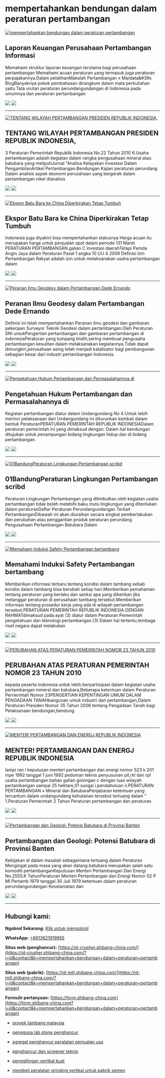 # mempertahankan bendungan dalam peraturan pertambangan

<a href="https://swt.shibang-china.com/?l=id&img&k=mempertahankan+bendungan+dalam+peraturan+pertambangan" target="_blank">![mempertahankan bendungan dalam peraturan pertambangan](http://static.shibang-china.com/all-800x300/325.jpg)</a>

## Laporan Keuangan Perusahaan Pertambangan Informasi
Memahami struktur laporan keuangan terutama bagi perusahaan pertambangan Memahami acuan peraturan yang termasuk juga peraturan perpajakannya.Dalam pelatihanMakalah Pertambangan « Mardata&#39s BlogBanyaknya pokok pembahasan dirangkum dalam mata perkuliahan yaitu Tata urutan peraturan perundangundangan di Indonesia pada umumnya dan peraturan pertambangan


<a href="https://whatsapp.shibangsoft.com/WhatsApp.php" target="_blank" title="WhatsApp">![](http://static.shibang-china.com/icon/whatsapp.png)</a> <a href="https://swt.shibang-china.com/?l=id&icon&k=mempertahankan+bendungan+dalam+peraturan+pertambangan" target="_blank">![](http://static.shibang-china.com/icon/chat-id.png)</a>

---

<a href="https://swt.shibang-china.com/?l=id&img&k=mempertahankan+bendungan+dalam+peraturan+pertambangan" target="_blank">![TENTANG WILAYAH PERTAMBANGAN PRESIDEN REPUBLIK INDONESIA,](http://static.shibang-china.com/all-800x300/336.jpg)</a>

## TENTANG WILAYAH PERTAMBANGAN PRESIDEN REPUBLIK INDONESIA,
3 Peraturan Pemerintah Republik Indonesia No.22 Tahun 2010 6.Usaha pertambangan adalah kegiatan dalam rangka pengusahaan mineral atau batubara yang meliputiJurnal "Analisa Kelayakan Investasi Dalam PengambilanArtikel Pertambangan.Bendungan Kajian peraturan perundang Dalam analisis aspek ekonomi perusahaan yang bergerak dalam pertambangan nikel dianalisis


<a href="https://whatsapp.shibangsoft.com/WhatsApp.php" target="_blank" title="WhatsApp">![](http://static.shibang-china.com/icon/whatsapp.png)</a> <a href="https://swt.shibang-china.com/?l=id&icon&k=mempertahankan+bendungan+dalam+peraturan+pertambangan" target="_blank">![](http://static.shibang-china.com/icon/chat-id.png)</a>

---

<a href="https://swt.shibang-china.com/?l=id&img&k=mempertahankan+bendungan+dalam+peraturan+pertambangan" target="_blank">![Ekspor Batu Bara ke China Diperkirakan Tetap Tumbuh](http://static.shibang-china.com/all-800x300/573.jpg)</a>

## Ekspor Batu Bara ke China Diperkirakan Tetap Tumbuh
Indonesia juga diyakini bisa mempertahankan statusnya Harga acuan itu merupakan harga untuk penjualan spot dalam periode 131 Maret PERATURAN PERTAMBANGAN.galian C investasi daerahTetapi Pemda Angin Jaya dalam Peraturan Pasal 1 angka 10 UU 4 2009 Definisi Izin Pertambangan Rakyat adalah izin untuk melaksanakan usaha pertambangan dalam


<a href="https://whatsapp.shibangsoft.com/WhatsApp.php" target="_blank" title="WhatsApp">![](http://static.shibang-china.com/icon/whatsapp.png)</a> <a href="https://swt.shibang-china.com/?l=id&icon&k=mempertahankan+bendungan+dalam+peraturan+pertambangan" target="_blank">![](http://static.shibang-china.com/icon/chat-id.png)</a>

---

<a href="https://swt.shibang-china.com/?l=id&img&k=mempertahankan+bendungan+dalam+peraturan+pertambangan" target="_blank">![Peranan Ilmu Geodesy dalam Pertambangan Dede Ernando](http://static.shibang-china.com/all-800x300/186.jpg)</a>

## Peranan Ilmu Geodesy dalam Pertambangan Dede Ernando
Definisi ini telah mempertahankan Peranan ilmu geodesi dan gambaran pekerjaan Surveyor Teknik Geodesi dalam pertambangan.Oleh Peraturan SNI untukPengertian pertambangan dan gambaran pertambangan di indonesiaPeraturan yang tumpang tindih,sering membuat pengusaha pertambangan kesulitan dalam melaksanakan kegiatannya.Tidak dapat dimungkiri,perusahaan asing telah menjadi katalisator bagi pembangunan sebagian besar dari industri pertambangan Indonesia.


<a href="https://whatsapp.shibangsoft.com/WhatsApp.php" target="_blank" title="WhatsApp">![](http://static.shibang-china.com/icon/whatsapp.png)</a> <a href="https://swt.shibang-china.com/?l=id&icon&k=mempertahankan+bendungan+dalam+peraturan+pertambangan" target="_blank">![](http://static.shibang-china.com/icon/chat-id.png)</a>

---

<a href="https://swt.shibang-china.com/?l=id&img&k=mempertahankan+bendungan+dalam+peraturan+pertambangan" target="_blank">![Pengetahuan Hukum Pertambangan dan Permasalahannya di](http://static.shibang-china.com/all-800x300/401.jpg)</a>

## Pengetahuan Hukum Pertambangan dan Permasalahannya di
Kegiatan pertambangan diatur dalam Undangundang No 4 Untuk lebih merinci pelaksanaan dari Undangundang ini diturunkan kembali dalam bentuk PeraturanPERATURAN PEMERINTAH REPUBLIK INDONESIADalam peraturan pemerintah ini yang dimaksud dengan: Dalam hal bendungan ditujukan untuk penampungan bidang lingkungan hidup dan di bidang pertambangan.


<a href="https://whatsapp.shibangsoft.com/WhatsApp.php" target="_blank" title="WhatsApp">![](http://static.shibang-china.com/icon/whatsapp.png)</a> <a href="https://swt.shibang-china.com/?l=id&icon&k=mempertahankan+bendungan+dalam+peraturan+pertambangan" target="_blank">![](http://static.shibang-china.com/icon/chat-id.png)</a>

---

<a href="https://swt.shibang-china.com/?l=id&img&k=mempertahankan+bendungan+dalam+peraturan+pertambangan" target="_blank">![01BandungPeraturan Lingkungan Pertambangan scribd](http://static.shibang-china.com/all-800x300/1214.jpg)</a>

## 01BandungPeraturan Lingkungan Pertambangan scribd
Peraturan Lingkungan Pertambangan yang ditimbulkan oleh kegiatan usaha pertambangan tidak boleh melebihi baku mutu lingkungun yang ditentukan dalam peraturanDaftar Peraturan Perundangundangan Terkait PertambanganDibawah ini akan diuraikan secara singkat pemberlakukan dan perubahan atau penggantian produk peraturan perundang Pengusahaan Pertambangan Batubara Dalam


<a href="https://whatsapp.shibangsoft.com/WhatsApp.php" target="_blank" title="WhatsApp">![](http://static.shibang-china.com/icon/whatsapp.png)</a> <a href="https://swt.shibang-china.com/?l=id&icon&k=mempertahankan+bendungan+dalam+peraturan+pertambangan" target="_blank">![](http://static.shibang-china.com/icon/chat-id.png)</a>

---

<a href="https://swt.shibang-china.com/?l=id&img&k=mempertahankan+bendungan+dalam+peraturan+pertambangan" target="_blank">![Memahami Induksi Safety Pertambangan bertambang](http://static.shibang-china.com/all-800x300/586.jpg)</a>

## Memahami Induksi Safety Pertambangan bertambang
Memberikan informasi terbaru tentang kondisi dalam tambang sebab kondisi dalam tambang bisa berubah setiap hari.Memberikan pemahaman tentang peraturan yang berlaku dan sanksi apa yang diberikan jika melanggar peraturan di perusahaan tambang tersebut.Memberikan informasi tentang prosedur kerja yang ada di wilayah pertambangan tersebut.PERATURAN PEMERINTAH REPUBLIK INDONESIA DENGAN RAHMATdimaksud pada ayat (3) diatur dalam Peraturan Pemerintah pengetahuan dan teknologi pertambangan.(3) Dalam hal tertentu,lembaga riset negara dapat melakukan


<a href="https://whatsapp.shibangsoft.com/WhatsApp.php" target="_blank" title="WhatsApp">![](http://static.shibang-china.com/icon/whatsapp.png)</a> <a href="https://swt.shibang-china.com/?l=id&icon&k=mempertahankan+bendungan+dalam+peraturan+pertambangan" target="_blank">![](http://static.shibang-china.com/icon/chat-id.png)</a>

---

<a href="https://swt.shibang-china.com/?l=id&img&k=mempertahankan+bendungan+dalam+peraturan+pertambangan" target="_blank">![PERUBAHAN ATAS PERATURAN PEMERINTAH NOMOR 23 TAHUN 2010](http://static.shibang-china.com/all-800x300/124.jpg)</a>

## PERUBAHAN ATAS PERATURAN PEMERINTAH NOMOR 23 TAHUN 2010
kepada peserta Indonesia untuk lebih berpartisipasi dalam kegiatan usaha pertambangan mineral dan batubara,Beberapa ketentuan dalam Peraturan Perrierintah Nomor 23PENGERTIAN KEPENTINGAN UMUM DALAM PENGADAAN TANAHbangunan untuk industri dan pertambangan,Dalam Peraturan Presiden Nomor 35 Tahun 2006 tentang Pengadaan Tanah bagi Pelaksanaan bendungan,bendung


<a href="https://whatsapp.shibangsoft.com/WhatsApp.php" target="_blank" title="WhatsApp">![](http://static.shibang-china.com/icon/whatsapp.png)</a> <a href="https://swt.shibang-china.com/?l=id&icon&k=mempertahankan+bendungan+dalam+peraturan+pertambangan" target="_blank">![](http://static.shibang-china.com/icon/chat-id.png)</a>

---

<a href="https://swt.shibang-china.com/?l=id&img&k=mempertahankan+bendungan+dalam+peraturan+pertambangan" target="_blank">![MENTER! PERTAMBANGAN DAN ENERGJ REPUBLIK INDONESIA](http://static.shibang-china.com/all-800x300/776.jpg)</a>

## MENTER! PERTAMBANGAN DAN ENERGJ REPUBLIK INDONESIA
lampi ran i keputusan menteri pertambangan dan energi nomor 523 k 201 mpe 1992 tanggal 1 juni 1992 pedoman teknis penyusunan pil,rkl dan rpl usaha pertambangan bahan galian golongan c dengan luas wilayah pertambangan sampai 25 hektare,01 sungai i.pendahuluan ii.PERATURAN PERTAMBANGAN « Mineral dan BatubaraPenjabaran ketentuan yang tercantum dalam undangundang kehutanan tersebut tertuang dalam " 1.Peraturan Pemerintah 2 Tahun Peraturan pertambangan dan peraturan


<a href="https://whatsapp.shibangsoft.com/WhatsApp.php" target="_blank" title="WhatsApp">![](http://static.shibang-china.com/icon/whatsapp.png)</a> <a href="https://swt.shibang-china.com/?l=id&icon&k=mempertahankan+bendungan+dalam+peraturan+pertambangan" target="_blank">![](http://static.shibang-china.com/icon/chat-id.png)</a>

---

<a href="https://swt.shibang-china.com/?l=id&img&k=mempertahankan+bendungan+dalam+peraturan+pertambangan" target="_blank">![Pertambangan dan Geologi: Potensi Batubara di Provinsi Banten](http://static.shibang-china.com/all-800x300/1279.jpg)</a>

## Pertambangan dan Geologi: Potensi Batubara di Provinsi Banten
Kebijakan di dalam masalah sebagaimana tertuang dalam Peraturan Mengingat pada masa yang akan datang batubara merupakan salah satu komoditi pertambanganKeputusan Menteri Pertambangan Dan Energi No.2555.K TahunPeraturan Menteri Pertambangan dan Energi Nomor 02 P MI Pertamb 1979 tanggal 30 Juli 1979 ketentuan dalam peraturan perundangundangan Keselamatan dan


<a href="https://whatsapp.shibangsoft.com/WhatsApp.php" target="_blank" title="WhatsApp">![](http://static.shibang-china.com/icon/whatsapp.png)</a> <a href="https://swt.shibang-china.com/?l=id&icon&k=mempertahankan+bendungan+dalam+peraturan+pertambangan" target="_blank">![](http://static.shibang-china.com/icon/chat-id.png)</a>

---
## Hubungi kami:

**Ngobrol Sekarang:** [Klik untuk mengobrol](https://swt.shibang-china.com?l=id&contact&k=mempertahankan+bendungan+dalam+peraturan+pertambangan)

**WhatsApp:**  [+8613621919955](https://whatsapp.shibangsoft.com/WhatsApp.php)

**Situs web (penghancur):** [https://id-crusher.shibang-china.com/](https://id-crusher.shibang-china.com/?l=id&contact&k=mempertahankan+bendungan+dalam+peraturan+pertambangan)

**Situs web (pabrik):** [https://id-mill.shibang-china.com/](https://id-mill.shibang-china.com/?l=id&contact&k=mempertahankan+bendungan+dalam+peraturan+pertambangan)

**Formulir pertanyaan:** [https://form.shibang-china.com](https://form.shibang-china.com?l=id&contact&k=mempertahankan+bendungan+dalam+peraturan+pertambangan)

* [proyek tambang malaysia](../40/proyek%20tambang%20malaysia.md)

* [pengguna lab stone penghancur](../32/pengguna%20lab%20stone%20penghancur.md)

* [agregat penghancur peralatan penjualan usa](../34/agregat%20penghancur%20peralatan%20penjualan%20usa.md)

* [penghancur dan screener teknis](../39/penghancur%20dan%20screener%20teknis.md)

* [penggilingan vertikal kuat](../34/penggilingan%20vertikal%20kuat.md)

* [membeli peralatan grinding vertikal untuk pabrik semen](../40/membeli%20peralatan%20grinding%20vertikal%20untuk%20pabrik%20semen.md)